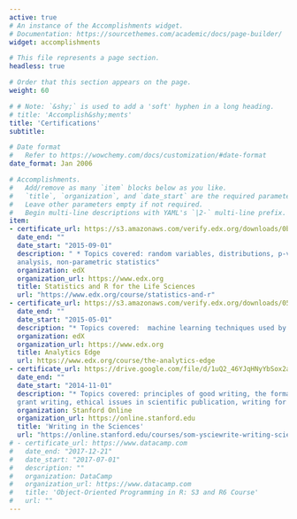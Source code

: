 ```yaml
---
active: true
# An instance of the Accomplishments widget.
# Documentation: https://sourcethemes.com/academic/docs/page-builder/
widget: accomplishments

# This file represents a page section.
headless: true

# Order that this section appears on the page.
weight: 60

# # Note: `&shy;` is used to add a 'soft' hyphen in a long heading.
# title: 'Accomplish&shy;ments'
title: 'Certifications'
subtitle:

# Date format
#   Refer to https://wowchemy.com/docs/customization/#date-format
date_format: Jan 2006

# Accomplishments.
#   Add/remove as many `item` blocks below as you like.
#   `title`, `organization`, and `date_start` are the required parameters.
#   Leave other parameters empty if not required.
#   Begin multi-line descriptions with YAML's `|2-` multi-line prefix.
item:
- certificate_url: https://s3.amazonaws.com/verify.edx.org/downloads/0b1e7ad6646b410695c06d004bdc0ef2/Certificate.pdf
  date_end: ""
  date_start: "2015-09-01"
  description: " * Topics covered: random variables, distributions, p-values and confidence intervals, exploratory data
  analysis, non-parametric statistics"
  organization: edX
  organization_url: https://www.edx.org
  title: Statistics and R for the Life Sciences
  url: "https://www.edx.org/course/statistics-and-r"
- certificate_url: https://s3.amazonaws.com/verify.edx.org/downloads/057552ea6521492594b3c4c57b422f28/Certificate.pdf
  date_end: ""
  date_start: "2015-05-01"
  description: "* Topics covered:  machine learning techniques used by Twitter, Netflix, IBM Watson, Oakland Athletics, eHarmony and other businesses to gain a competitive edge in business forecasting"
  organization: edX
  organization_url: https://www.edx.org
  title: Analytics Edge
  url: https://www.edx.org/course/the-analytics-edge
- certificate_url: https://drive.google.com/file/d/1uQ2_46YJqHNyYbSox2azM8L-NqkYzoNv/view?usp=sharing
  date_end: ""
  date_start: "2014-11-01"
  description: "* Topics covered: principles of good writing, the format of a scientific manuscript, peer review,
  grant writing, ethical issues in scientific publication, writing for a general audience"
  organization: Stanford Online
  organization_url: https://online.stanford.edu
  title: 'Writing in the Sciences'
  url: "https://online.stanford.edu/courses/som-ysciewrite-writing-sciences"
# - certificate_url: https://www.datacamp.com
#   date_end: "2017-12-21"
#   date_start: "2017-07-01"
#   description: ""
#   organization: DataCamp
#   organization_url: https://www.datacamp.com
#   title: 'Object-Oriented Programming in R: S3 and R6 Course'
#   url: ""
---
```


